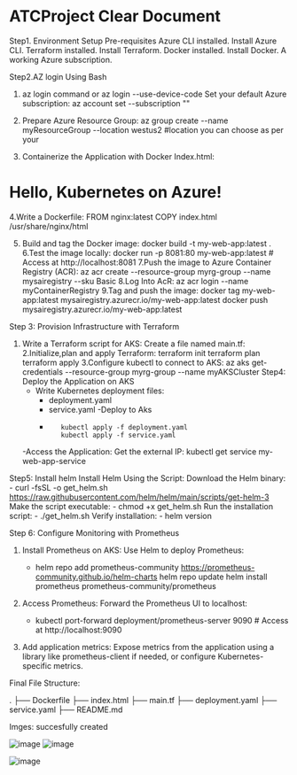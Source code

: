 # ATCProject Clear Document

Step1. Environment Setup
  Pre-requisites
  Azure CLI installed. Install Azure CLI.
  Terraform installed. Install Terraform.
  Docker installed. Install Docker.
  A working Azure subscription.

Step2.AZ login Using Bash
 1. az login command or az login --use-device-code
  Set your default Azure subscription:
    az account set --subscription "<Your Subscription ID>"
 2. Prepare Azure Resource Group:
     az group create --name myResourceGroup --location westus2 #location you can choose as per your
     
  
3. Containerize the Application with Docker
    Index.html:
      <!DOCTYPE html>
<html>
<head>
    <title>Welcome</title>
</head>
<body>
    <h1>Hello, Kubernetes on Azure!</h1>
</body>
</html>
4.Write a Dockerfile:
    FROM nginx:latest
    COPY index.html /usr/share/nginx/html

5.  Build and tag the Docker image:
      docker build -t my-web-app:latest .
6.Test the image locally:
      docker run -p 8081:80 my-web-app:latest
             # Access at http://localhost:8081
 7.Push the image to Azure Container Registry (ACR):
     az acr create --resource-group myrg-group --name mysairegistry --sku Basic
8.Log Into AcR:
   az acr login --name myContainerRegistry
9.Tag and push the image:
   docker tag my-web-app:latest mysairegistry.azurecr.io/my-web-app:latest
   docker push mysairegistry.azurecr.io/my-web-app:latest

 Step 3: Provision Infrastructure with Terraform

  1. Write a Terraform script for AKS: Create a file named main.tf:
   2.Initialize,plan and apply Terraform:
      terraform init
      terraform plan
      terraform apply
   3.Configure kubectl to connect to AKS:
       az aks get-credentials --resource-group myrg-group --name myAKSCluster
Step4: Deploy the Application on AKS
      - Write Kubernetes deployment files:
           - deployment.yaml
           - service.yaml
       -Deploy to Aks
          -        kubectl apply -f deployment.yaml
                   kubectl apply -f service.yaml
      -Access the Application: Get the external IP:
                 kubectl get service my-web-app-service

Step5: Install helm
   Install Helm Using the Script:
       Download the Helm binary:
           -  curl -fsSL -o get_helm.sh https://raw.githubusercontent.com/helm/helm/main/scripts/get-helm-3
        Make the script executable:
          -  chmod +x get_helm.sh
        Run the installation script:
          - ./get_helm.sh
        Verify installation:
          -  helm version

         
Step 6: Configure Monitoring with Prometheus
  1.  Install Prometheus on AKS: Use Helm to deploy Prometheus:
       -  helm repo add prometheus-community https://prometheus-community.github.io/helm-charts
          helm repo update
            helm install prometheus prometheus-community/prometheus

   2.   Access Prometheus: Forward the Prometheus UI to localhost:
         -  kubectl port-forward deployment/prometheus-server 9090
                    # Access at http://localhost:9090
   3. Add application metrics: Expose metrics from the application using a library like prometheus-client if needed, or configure 
      Kubernetes-specific metrics.   



Final File Structure:

  .
├── Dockerfile
├── index.html
├── main.tf
├── deployment.yaml
├── service.yaml
├── README.md

  Imges: succesfully created

  ![image](https://github.com/user-attachments/assets/2c0cf3e8-e130-4d91-9dbe-46cf32b26a19)
  ![image](https://github.com/user-attachments/assets/e5fa7c15-f4de-4773-b2b4-485b16d0d4f6)

  ![image](https://github.com/user-attachments/assets/4cf5b3a7-3c2b-4d5e-b789-6e57f38bf55d)



   


  

